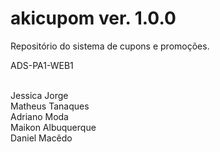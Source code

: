 # akicupom ver. 1.0.0
Repositório do sistema de cupons e promoções.

ADS-PA1-WEB1<br/><br/>

Jessica Jorge<br/>
Matheus Tanaques<br/>
Adriano Moda<br/>
Maikon Albuquerque<br/>
Daniel Macêdo<br/>
